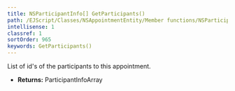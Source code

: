 ```yaml
---
title: NSParticipantInfo[] GetParticipants()
path: /EJScript/Classes/NSAppointmentEntity/Member functions/NSParticipantInfo[] GetParticipants()
intellisense: 1
classref: 1
sortOrder: 965
keywords: GetParticipants()
---
```



List of id's of the participants to this appointment.



* **Returns:** ParticipantInfoArray


